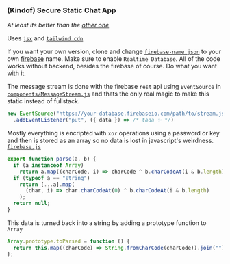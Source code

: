 ### (Kindof) Secure Static Chat App

*At least its better than the [other one](https://github.com/ephf/static-chat)*

Uses [`jsx`](https://npmjs.com/package/just-jsx) and [`tailwind cdn`](https://tailwindcss.com)

If you want your own version, clone and change [`firebase-name.json`](firebase-name.json) to your own [firebase](https://firebase.google.com) name. Make sure to enable `Realtime Database`. All of the code works without backend, besides the firebase of course. Do what you want with it.

The message stream is done with the firebase `rest` api using `EventSource` in [`components/MessageStream.js`](components/MessageStream.js) and thats the only real magic to make this static instead of fullstack.

```js
new EventSource("https://your-database.firebaseio.com/path/to/stream.json")
  .addEventListener("put", ({ data }) => /* tada ✨ */)
```

Mostly everything is encripted with `xor` operations using a password or key and then is stored as an array so no data is lost in javascript's weirdness. [`firebase.js`](firebase.js)

```js
export function parse(a, b) {
  if (a instanceof Array)
    return a.map((charCode, i) => charCode ^ b.charCodeAt(i & b.length));
  if (typeof a == "string")
    return [...a].map(
      (char, i) => char.charCodeAt(0) ^ b.charCodeAt(i & b.length)
    );
  return null;
}
```

This data is turned back into a string by adding a prototype function to `Array`

```js
Array.prototype.toParsed = function () {
  return this.map((charCode) => String.fromCharCode(charCode)).join("");
};
```